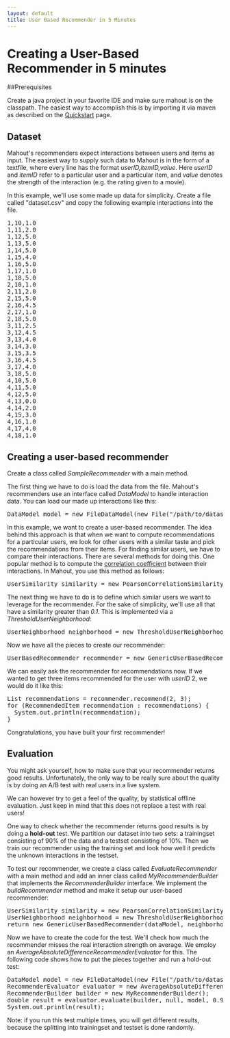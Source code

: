 ```yaml
---
layout: default
title: User Based Recommender in 5 Minutes
---
```


# Creating a User-Based Recommender in 5 minutes

##Prerequisites

Create a java project in your favorite IDE and make sure mahout is on the classpath. The easiest way to accomplish this is by importing it via maven as described on the [Quickstart](/users/basics/quickstart.html) page.


## Dataset

Mahout's recommenders expect interactions between users and items as input. The easiest way to supply such data to Mahout is in the form of a textfile, where every line has the format *userID,itemID,value*. Here *userID* and *itemID* refer to a particular user and a particular item, and *value* denotes the strength of the interaction (e.g. the rating given to a movie).

In this example, we'll use some made up data for simplicity. Create a file called "dataset.csv" and copy the following example interactions into the file. 

<pre>
1,10,1.0
1,11,2.0
1,12,5.0
1,13,5.0
1,14,5.0
1,15,4.0
1,16,5.0
1,17,1.0
1,18,5.0
2,10,1.0
2,11,2.0
2,15,5.0
2,16,4.5
2,17,1.0
2,18,5.0
3,11,2.5
3,12,4.5
3,13,4.0
3,14,3.0
3,15,3.5
3,16,4.5
3,17,4.0
3,18,5.0
4,10,5.0
4,11,5.0
4,12,5.0
4,13,0.0
4,14,2.0
4,15,3.0
4,16,1.0
4,17,4.0
4,18,1.0
</pre>

## Creating a user-based recommender

Create a class called *SampleRecommender* with a main method.

The first thing we have to do is load the data from the file. Mahout's recommenders use an interface called *DataModel* to handle interaction data. You can load our made up interactions like this:

<pre>
DataModel model = new FileDataModel(new File("/path/to/dataset.csv"));
</pre>

In this example, we want to create a user-based recommender. The idea behind this approach is that when we want to compute recommendations for a particular users, we look for other users with a similar taste and pick the recommendations from their items. For finding similar users, we have to compare their interactions. There are several methods for doing this. One popular method is to compute the [correlation coefficient](https://en.wikipedia.org/wiki/Pearson_product-moment_correlation_coefficient) between their interactions. In Mahout, you use this method as follows:

<pre>
UserSimilarity similarity = new PearsonCorrelationSimilarity(model);
</pre>

The next thing we have to do is to define which similar users we want to leverage for the recommender. For the sake of simplicity, we'll use all that have a similarity greater than *0.1*. This is implemented via a *ThresholdUserNeighborhood*:

<pre>UserNeighborhood neighborhood = new ThresholdUserNeighborhood(0.1, similarity, model);</pre>

Now we have all the pieces to create our recommender:

<pre>
UserBasedRecommender recommender = new GenericUserBasedRecommender(model, neighborhood, similarity);
</pre>
        
We can easily ask the recommender for recommendations now. If we wanted to get three items recommended for the user with *userID* 2, we would do it like this:
	

<pre>
List<RecommendedItem> recommendations = recommender.recommend(2, 3);
for (RecommendedItem recommendation : recommendations) {
  System.out.println(recommendation);
}
</pre>


Congratulations, you have built your first recommender!


## Evaluation

You might ask yourself, how to make sure that your recommender returns good results. Unfortunately, the only way to be really sure about the quality is by doing an A/B test with real users in a live system.

We can however try to get a feel of the quality, by statistical offline evaluation. Just keep in mind that this does not replace a test with real users!

One way to check whether the recommender returns good results is by doing a **hold-out** test. We partition our dataset into two sets: a trainingset consisting of 90% of the data and a testset consisting of 10%. Then we train our recommender using the training set and look how well it predicts the unknown interactions in the testset.

To test our recommender, we create a class called *EvaluateRecommender* with a main method and add an inner class called *MyRecommenderBuilder* that implements the *RecommenderBuilder* interface. We implement the *buildRecommender* method and make it setup our user-based recommender:

<pre>
UserSimilarity similarity = new PearsonCorrelationSimilarity(dataModel);
UserNeighborhood neighborhood = new ThresholdUserNeighborhood(0.1, similarity, dataModel);
return new GenericUserBasedRecommender(dataModel, neighborhood, similarity);
</pre>

Now we have to create the code for the test. We'll check how much the recommender misses the real interaction strength on average. We employ an *AverageAbsoluteDifferenceRecommenderEvaluator* for this. The following code shows how to put the pieces together and run a hold-out test: 

<pre>
DataModel model = new FileDataModel(new File("/path/to/dataset.csv"));
RecommenderEvaluator evaluator = new AverageAbsoluteDifferenceRecommenderEvaluator();
RecommenderBuilder builder = new MyRecommenderBuilder();
double result = evaluator.evaluate(builder, null, model, 0.9, 1.0);
System.out.println(result);
</pre>

Note: if you run this test multiple times, you will get different results, because the splitting into trainingset and testset is done randomly. 











